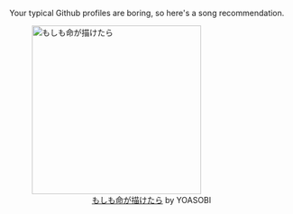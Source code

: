 Your typical Github profiles are boring, so here's a song recommendation.
<figure><img width="300" height="300" src="https://i.scdn.co/image/ab67616d0000b2739c3625a413a9a79facea38c2" alt="もしも命が描けたら" /><figcaption align="center"><a href="https://open.spotify.com/track/06Dyf27hoaHiVugKgL7K2Z" target="_blank">もしも命が描けたら</a> by YOASOBI</figcaption></figure>
